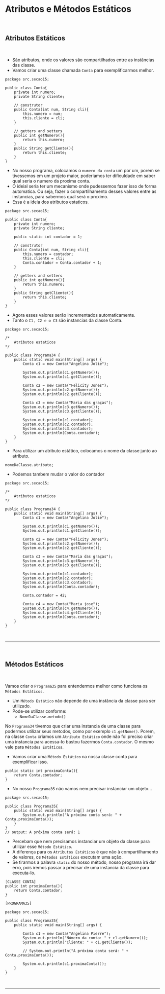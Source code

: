 # Atributos e Métodos Estáticos

<br>


## Atributos Estáticos
<br>

- São atributos, onde os valores são compartilhados entre as instâncias das classe.
- Vamos criar uma classe chamada `Conta` para exemplificarmos melhor.

~~~
package src.secao15;

public class Conta{
    private int numero;
    private String cliente;

    // construtor
    public Conta(int num, String cli){
        this.numero = num;
        this.cliente = cli;
    }

    // getters and setters
    public int getNumero(){
        return this.numero;
    }
    public String getCliente(){
        return this.cliente;
    }
} 
~~~

- No nosso programa, colocamos o `numero da conta` um por um, porem se tivessemos em um projeto maior, poderiamos ter dificuldade em saber qual seria o numero da proxima conta.
- O ideial seria ter um mecanismo onde pudessemos fazer isso de forma automatica. Ou seja, fazer o compartilhamento desses valores entre as instancias, para sabermos qual será o proximo.
- Essa é a ideia dos atributos estaticos.


~~~
package src.secao15;

public class Conta{
    private int numero;
    private String cliente;

    public static int contador = 1;

    // construtor
    public Conta(int num, String cli){
        this.numero = contador;
        this.cliente = cli;
        Conta.contador = Conta.contador + 1;
    }

    // getters and setters
    public int getNumero(){
        return this.numero;
    }
    public String getCliente(){
        return this.cliente;
    }
}
~~~
- Agora esses valores serão incrementados automaticamente.
- Tanto o `C1, C2 e o C3` são instancias da classe Conta.

~~~ 
package src.secao15;

/*
    Atributos estaticos
*/

public class Programa34 {
    public static void main(String[] args) {
        Conta c1 = new Conta("Angelina Jolie");
        
        System.out.println(c1.getNumero());
        System.out.println(c1.getCliente());

        Conta c2 = new Conta("Felicity Jones");
        System.out.println(c2.getNumero());
        System.out.println(c2.getCliente());

        Conta c3 = new Conta("Maria das graças");
        System.out.println(c3.getNumero());
        System.out.println(c3.getCliente());

        System.out.println(c1.contador);
        System.out.println(c2.contador);
        System.out.println(c3.contador);
        System.out.println(Conta.contador);
    }
}
~~~ 

- Para utilizar um atributo estático, colocamos o nome da classe junto ao atributo.

~~~
nomeDaClasse.atributo;   
~~~

- Podemos tambem mudar o valor do contador

~~~
package src.secao15;

/*
    Atributos estaticos
*/

public class Programa34 {
    public static void main(String[] args) {
        Conta c1 = new Conta("Angelina Jolie");
        
        System.out.println(c1.getNumero());
        System.out.println(c1.getCliente());

        Conta c2 = new Conta("Felicity Jones");
        System.out.println(c2.getNumero());
        System.out.println(c2.getCliente());

        Conta c3 = new Conta("Maria das graças");
        System.out.println(c3.getNumero());
        System.out.println(c3.getCliente());

        System.out.println(c1.contador);
        System.out.println(c2.contador);
        System.out.println(c3.contador);
        System.out.println(Conta.contador);

        Conta.contador = 42;

        Conta c4 = new Conta("Maria jose");
        System.out.println(c4.getNumero());
        System.out.println(c4.getCliente());
        System.out.println(Conta.contador);
    }
}
~~~


<br>
<hr>
<br>

## Métodos Estáticos
<br>

Vamos criar o `Programa35` para entendermos melhor como funciona os `Métodos Estáticos`.

- Um `Método Estático` não depende de uma instância da classe para ser utilizado.
- Pode-se utilizar conforme:
  - `NomeDaClasse.metodo()`

No `Programa34` tivemos que criar uma instancia de uma classe para podermos utilizar seus metodos, como por exemplo `c1.getNome()`. Porem, na classe `Conta` criamos um `Atributo Estático` onde não foi preciso criar uma instancia para acessa-lo bastou fazermos `Conta.contador`. O mesmo vale para `Métodos Estáticos`.

- Vamos criar uma `Método Estático` na nossa classe conta para exemplificar isso.

~~~
public static int proximaConta(){
    return Conta.contador; 
}
~~~ 

- No nosso `Programa35` não vamos nem precisar instanciar um objeto...

~~~
package src.secao15;

public class Programa35{
    public static void main(String[] args) {
        System.out.println("A próxima conta será: " + Conta.proximaConta());
    }
} 
// output: A próxima conta será: 1
~~~

- Percebam que nem precisamos instanciar um objeto da classe para utilizar esse `Método Estático`.
- A diferença para os `Atributos Estáticos` é que não à compartilhamento de valores, os `Métodos Estáticos` executam uma ação.
- Se tirarmos a palavra `static` do nosso método, nosso programa irá dar erro, pois iremos passar a precisar de uma instancia da classe para executa-lo.

~~~
[CLASSE CONTA]
public int proximaConta(){
    return Conta.contador;
} 

[PROGRAMA35]

package src.secao15;

public class Programa35{
    public static void main(String[] args) {

        Conta c1 = new Conta("Angelina Pierre");
        System.out.println("Número da conta: " + c1.getNumero());
        System.out.println("Cliente: " + c1.getCliente());

        // System.out.println("A próxima conta será: " + Conta.proximaConta());

        System.out.println(c1.proximaConta());
    }
}
~~~

<br>
<hr>
<br>

